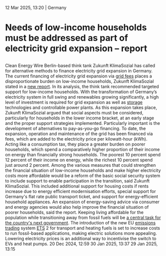 12 Mar 2025, 13:20
| 
Germany
# Needs of low-income households must be addressed as part of electricity grid expansion – report
## 
Clean Energy Wire
Berlin-based think tank Zukunft KlimaSozial has called for alternative methods to finance electricity grid expansion in Germany. The current financing of electricity grid expansion via [grid fees](https://www.cleanenergywire.org/glossary/letter_g#grid_fees) places a disproportionate burden on low-income households, Zukunft KlimaSozial stated in a [new report](https://zukunft-klimasozial.de/wp-content/uploads/2025/03/Zukunft-KlimaSozial_Die-Transformation-der-Stromnetze-aus-KlimaSozialer-Sicht.pdf). In its analysis, the think tank recommended targeted support for low-income households.
With the transformation of Germany’s electricity system in full swing and renewables growing significantly, a high level of investment is required for grid expansion as well as [storage](https://www.cleanenergywire.org/glossary/letter_s#storage) technologies and controllable power plants. As this expansion takes place, Zukunft KlimaSozial argued that social aspects must be considered, particularly for households in the lower income bracket, at an early stage and the proper support strategies implemented.
Particularly important is the development of alternatives to pay-as-you-go financing. To date, the expansion, operation and maintenance of the grid has been financed via fees, which are added to the electricity price per kilowatt-hour (kWh). Acting like a consumption tax, they place a greater burden on poorer households, which spend a comparatively higher proportion of their income on energy than financially strong households. The poorest 10 percent spend 12 percent of their income on energy, while the richest 10 percent spend just around 2 percent.
Among the various measures that could strengthen the financial situation of low-income households and make higher electricity costs more affordable would be a reform of the basic social security system to include support to enable participation in the transition, said Zukunft KlimaSozial. This included additional support for housing costs if rents increase due to energy efficient modernisation efforts, special support for Germany's flat rate public transport ticket, and support for energy-efficient household appliances. An expansion of energy-saving advice via consumer and energy agencies would also help improve the financial situation of poorer households, said the report.
Keeping living affordable for the population while transitioning away from fossil fuels will be [a central task for the country's next government](https://www.cleanenergywire.org/news/vote25-analysis-germany-buildings-heating-transition-next-german-government). The introduction of the new EU [emissions trading](https://www.cleanenergywire.org/glossary/letter_e#emissions_trading) system [ETS](https://www.cleanenergywire.org/glossary/letter_e#ets) 2 for transport and heating fuels is set to increase costs to run fossil-based applications, making electric solutions more appealing. Lowering electricity prices is an additional way to incentivise the switch to EVs and heat pumps. 
20 Dec 2024, 12:59
30 Jan 2025, 13:37
29 Jan 2025, 13:15